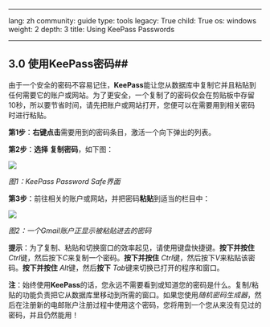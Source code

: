 

---

lang: zh
community: guide
type: tools
legacy: True
child: True
os: windows
weight: 2
depth: 3
title: Using KeePass Passwords 

---

## 3.0 使用KeePass密码##

由于一个安全的密码不容易记住，**KeePass**能让您从数据库中复制它并且粘贴到任何需要它的账户或网站。为了更安全，一个复制了的密码仅会在剪贴板中存留10秒，所以要节省时间，请先把账户或网站打开，您便可以在需要用到相关密码时进行粘贴。

**第1步**：**右键点击**需要用到的密码条目，激活一个向下弹出的列表。

**第2步**：**选择** **复制密码**，如下图：

![](/sbox/screen/keepass-en/37.png)

*图1：KeePass Password Safe界面*

**第3步**：前往相关的账户或网站，并把密码**粘贴**到适当的栏目中：

![](/sbox/screen/keepass-en/38.png)

*图2：一个Gmail账户正显示被粘贴进去的密码*

**提示**：为了复制、粘贴和切换窗口的效率起见，请使用键盘快捷键。**按下并按住** *Ctrl*键，然后按下*C*来复制一个密码。**按下并按住** *Ctrl*键，然后按下*V*来粘贴该密码。**按下并按住** *Alt*键，然后**按下** *Tab*键来切换已打开的程序和窗口。

**注**：始终使用**KeePass**的话，您永远不需要看到或知道您的密码是什么。复制/粘贴的功能负责把它从数据库里移动到所需的窗口。如果您使用*随机密码生成器*，然后在注册新的电邮账户注册过程中使用这个密码，您将用到一个您从来没有见过的密码，并且仍然能用！


